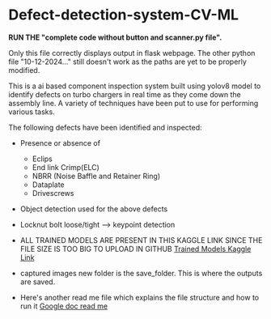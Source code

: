 # Defect-detection-system-CV-ML

**RUN THE "complete code without button and scanner.py file".**  

Only this file correctly displays output in flask webpage. The other python file "10-12-2024..." still doesn't work as the paths are yet to be properly modified.

This is a ai based component inspection system built using yolov8 model to identify defects on turbo chargers in real time as they come down the assembly line. A variety of techniques have been put to use for performing various tasks. 

The following defects have been identified and inspected:  
- Presence or absence of
   - Eclips
   - End link Crimp(ELC)
   - NBRR (Noise Baffle and Retainer Ring)
   - Dataplate
   - Drivescrews
- Object detection used for the above defects
- Locknut bolt loose/tight --> keypoint detection

- ALL TRAINED MODELS ARE PRESENT IN THIS KAGGLE LINK SINCE THE FILE SIZE IS TOO BIG TO UPLOAD IN GITHUB [Trained Models Kaggle Link](https://www.kaggle.com/models/bhavnab/defect-detection-training-models-and-wts)
- captured images new folder is the save_folder. This is where the outputs are saved.
- Here's another read me file which explains the file structure and how to run it [Google doc read me](https://docs.google.com/document/d/1tCC1y46SGV-2O-KF5sP12R3Th_FADdJ1Jfke5F4nMNA/edit?tab=t.0)

